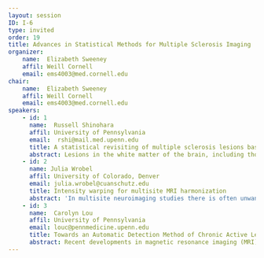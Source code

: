 ```yaml
---
layout: session
ID: I-6
type: invited
order: 19
title: Advances in Statistical Methods for Multiple Sclerosis Imaging
organizer:
    name:  Elizabeth Sweeney 
    affil: Weill Cornell  
    email: ems4003@med.cornell.edu 
chair:
    name:  Elizabeth Sweeney
    affil: Weill Cornell
    email: ems4003@med.cornell.edu
speakers:
    - id: 1
      name:  Russell Shinohara
      affil: University of Pennsylvania 
      email:  rshi@mail.med.upenn.edu
      title: A statistical revisiting of multiple sclerosis lesions based on MRI
      abstract: Lesions in the white matter of the brain, including those that arise in multiple sclerosis, are abnormalities measurable on MRI. While much literature has focused on the identification of these lesions, less work has focused on the nature of these lesions. As new imaging modalities arise that allow us to better interrogate these lesions, new statistical modeling problems that include spatial constraints and overlapping domains of analysis are increasingly important. Leveraging multi-modal imaging approaches that focus on knowledge about etiology is critical for developing the next generation of robust and generalizable imaging biomarkers.
    - id: 2
      name: Julia Wrobel
      affil: University of Colorado, Denver
      email: julia.wrobel@cuanschutz.edu 
      title: Intensity warping for multisite MRI harmonization
      abstract: 'In multisite neuroimaging studies there is often unwanted technical variation across scanners and sites. These scanner effects can hinder detection of biological features of interest, produce inconsistent results, and lead to spurious associations. We assess scanner effects in two brain magnetic resonance imaging (MRI) studies where subjects were measured on multiple scanners within a short time frame, so that one could assume any differences between images were due to technical rather than biological effects. We propose mica (multisite image harmonization by CDF alignment), a tool to harmonize images taken on different scanners by identifying and removing within-subject scanner effects. Our goals in the present study were to (1) establish a method that removes scanner effects by leveraging multiple scans collected on the same subject, and, building on this, (2) develop a technique to quantify scanner effects in large multisite trials so these can be reduced as a preprocessing step. We found that unharmonized images were highly variable across site and scanner type, and our method effectively removed this variability by warping intensity distributions. We further studied the ability to predict intensity harmonization results for a scan taken on an existing subject at a new site using cross-validation.'
    - id: 3
      name:  Carolyn Lou
      affil: University of Pennsylvania 
      email: louc@pennmedicine.upenn.edu 
      title: Towards an Automatic Detection Method of Chronic Active Lesions in Multiple Sclerosis
      abstract: Recent developments in magnetic resonance imaging (MRI) have shown that chronic active multiple sclerosis lesions can be assessed in vivo by a hypointense rim of iron deposits around the border of a white matter lesion. These lesions are typically characterized by a dark rim indicating increased iron-laden microglia/macrophages at their edge, and their presence is associated with worse disease outcomes. In this project, we present some candidate methods for the automatic detection of these rims on 3T-weighted MRI images, specifically on T2*-phase images, a byproduct of the T2* imaging sequence. The first method extracts radiomic features from the phase images and aims to predict rim presence on the lesion level. The second quantifies the covariance structure of multi-modal images via inter-modal coupling analysis, and the third method aims to identify these rims with intensity gradients, both of which aim to predict rim presence on the voxel level.
---
```

